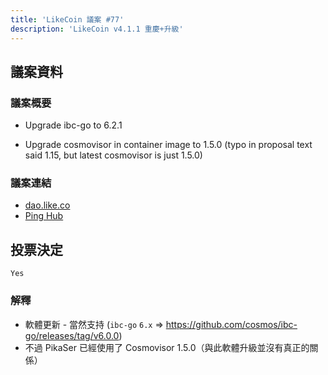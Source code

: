 ```yaml
---
title: 'LikeCoin 議案 #77'
description: 'LikeCoin v4.1.1 重慶+升級'
---
```


## 議案資料

### 議案概要

- Upgrade ibc-go to 6.2.1

- Upgrade cosmovisor in container image to 1.5.0 (typo in proposal text said 1.15, but latest cosmovisor is just 1.5.0)

### 議案連結
- [dao.like.co](https://dao.like.co/proposals/77)
- [Ping Hub](https://ping.pub/likecoin/gov/77)


## 投票決定
`Yes`

### 解釋
- 軟體更新 - 當然支持 (`ibc-go` `6.x` => https://github.com/cosmos/ibc-go/releases/tag/v6.0.0)
- 不過 PikaSer 已經使用了 Cosmovisor 1.5.0（與此軟體升級並沒有真正的關係）
